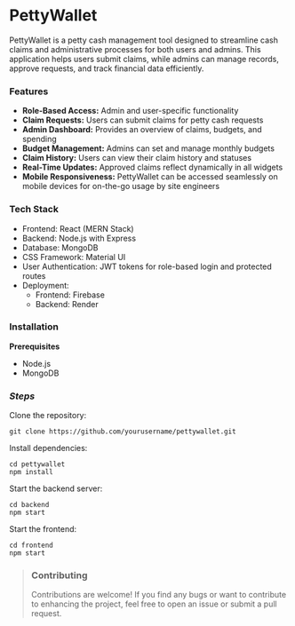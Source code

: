 # PettyWallet 

PettyWallet is a petty cash management tool designed to streamline cash claims and administrative processes for both users and admins. This application helps users submit claims, while admins can manage records, approve requests, and track financial data efficiently.

### **Features**
+ **Role-Based Access:** Admin and user-specific functionality
+ **Claim Requests:** Users can submit claims for petty cash requests
+ **Admin Dashboard:** Provides an overview of claims, budgets, and spending
+ **Budget Management:** Admins can set and manage monthly budgets
+ **Claim History:** Users can view their claim history and statuses
+ **Real-Time Updates:** Approved claims reflect dynamically in all widgets
+ **Mobile Responsiveness:** PettyWallet can be accessed seamlessly on mobile devices for on-the-go usage by site engineers

### **Tech Stack**

+ Frontend: React (MERN Stack)
+ Backend: Node.js with Express
+ Database: MongoDB
+ CSS Framework: Material UI
+ User Authentication: JWT tokens for role-based login and protected routes
+ Deployment:
  + Frontend: Firebase
  + Backend: Render

### **Installation**

**Prerequisites**
+ Node.js
+ MongoDB
    
### _**Steps**_

Clone the repository: 

    git clone https://github.com/yourusername/pettywallet.git

Install dependencies:

    cd pettywallet
    npm install

Start the backend server:

    cd backend
    npm start

Start the frontend:

    cd frontend
    npm start
    
>### Contributing
>Contributions are welcome! If you find any bugs or want to contribute to enhancing the project, feel free to open an issue or submit a pull request.

